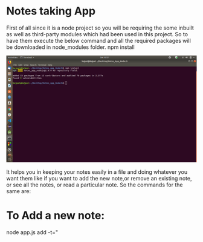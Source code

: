 # Notes taking App

First of all since it is a node project so you will be requiring the some inbuilt as well as third-party modules which had been used in this project. So to have them execute the below command and all the required packages will be downloaded in node_modules folder.
npm install

![](images/modules.png)

It helps you in keeping your notes easily in a file and doing whatever you want them like if you want to add the new note,or remove an existing note, or see all the notes, or read a particular note. So the commands for the same are:

# To Add a new note:

node app.js add -t="<title>" -b="<body>"
  
![](images/add_note.png)

where add is command which we are writing for adding a new note and "-t" which is an option to give the note a title and "-b" which is also an option to give the contents of note and make sure to enclose both of them inside the double quotes("").
  
# To Delete an existing note:

node app.js remove -t="<title>"
  
![](images/remove_note.png)
  
where remove is command for deleting a note <title> as a title and make sure to enclose it inside the double quotes("").
  
# To Read a particular note:

node app.js read -t="<title>"
  
![](images/read_note.png)
  
where read is command for reading a note <title> as a title and make sure to enclose it inside the double quotes("").

# To See the List of notes:

node app.js list

![](images/notes_list.png)

where list is command for seeing all the notes taken along with thier title and contents.
